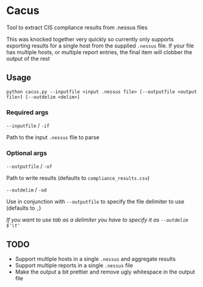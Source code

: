 # Cacus
Tool to extract CIS compliance results from .nessus files

This was knocked together very quickly so currently only supports exporting results for a single host from the supplied `.nessus` file.  If your file has multiple hosts, or multiple report entries, the final item will clobber the output of the rest

## Usage
`python cacus.py --inputfile <input .nessus file> [--outputfile <output file>] [--outdelim <delim>]` 

### Required args
`--inputfile` / `-if`

Path to the input `.nessus` file to parse

### Optional args
`--outputfile` / `-of`

Path to write results (defaults to `compliance_results.csv`)

`--outdelim` / `-od`

Use in conjunction with `--outputfile` to specify the file delimiter to use (defaults to `,`)

*If you want to use tab as a delimiter you have to specify it as `--outdelim $'\t'`*

## TODO
* Support multiple hosts in a single `.nessus` and aggregate results
* Support multiple reports in a single `.nessus` file
* Make the output a bit prettier and remove ugly whitespace in the output file